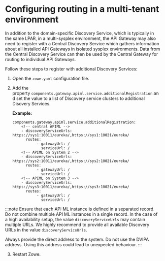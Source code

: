 # Configuring routing in a multi-tenant environment

In addition to the domain-specific Discovery Service, which is typically in the same LPAR, in a multi-sysplex environment, the API Gateway may also need to register with a Central Discovery Service which gathers information about all installed API Gateways
in isolated sysplex environments. Data from the Central Discovery Service can then be used by the Central Gateway for routing to individual API Gateways.

Follow these steps to register with additional Discovery Services:

1. Open the `zowe.yaml` configuration file.
2. Add the property `components.gateway.apiml.service.additionalRegistration` and set the value to a list of Discovery service clusters to additional Disovery Services.

   **Example:**
   ```
   components.gateway.apiml.service.additionalRegistration: 
       <!-- central APIML -->
       - discoveryServiceUrls: https://sys1:10011/eureka/,https://sys1:10021/eureka/ 
         routes:
              - gatewayUrl: /
                serviceUrl: /
       <!-- APIML on System 2 -->
       - discoveryServiceUrls: https://sys2:10011/eureka/,https://sys2:10021/eureka/
         routes:
              - gatewayUrl: /
                serviceUrl: /
       <!-- APIML on System 3 -->
       - discoveryServiceUrls: https://sys3:10011/eureka/,https://sys3:10021/eureka/ 
         routes:
              - gatewayUrl: /
                serviceUrl: /
    ```

  :::note 
  Ensure that each API ML instance is defined in a separated record. Do not combine multiple API ML instances in a single record. In the case of a high availability setup, the value `discoveryServiceUrls` may contain multiple URLs. We highly recommend to provide all available Discovery URLs in the value `discoveryServiceUrls`.

  Always provide the direct address to the system. Do not use the DVIPA address. Using this address could lead to unexpected behaviour.
  :::
  

3. Restart Zowe.
